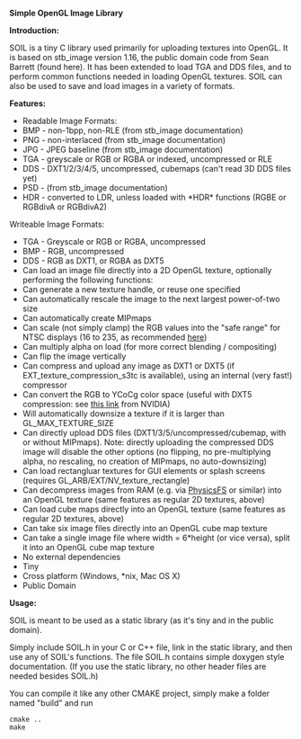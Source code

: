 **Simple OpenGL Image Library**


**Introduction:**  

SOIL is a tiny C library used primarily for uploading textures into OpenGL. It is based on stb_image version 1.16, the public domain code from Sean Barrett (found here). It has been extended to load TGA and DDS files, and to perform common functions needed in loading OpenGL textures. SOIL can also be used to save and load images in a variety of formats.

**Features:** 

  *   Readable Image Formats: 
  *   BMP - non-1bpp, non-RLE (from stb_image documentation) 
  *   PNG - non-interlaced (from stb_image documentation) 
  *   JPG - JPEG baseline (from stb_image documentation) 
  *   TGA - greyscale or RGB or RGBA or indexed, uncompressed or RLE 
  *   DDS - DXT1/2/3/4/5, uncompressed, cubemaps (can't read 3D DDS files yet) 
  *   PSD - (from stb_image documentation) 
  *   HDR - converted to LDR, unless loaded with \*HDR\* functions (RGBE or RGBdivA or RGBdivA2) 

Writeable Image Formats: 
  *   TGA - Greyscale or RGB or RGBA, uncompressed 
  *   BMP - RGB, uncompressed 
  *   DDS - RGB as DXT1, or RGBA as DXT5
  *   Can load an image file directly into a 2D OpenGL texture, optionally performing the following functions: 
  *   Can generate a new texture handle, or reuse one specified 
  *   Can automatically rescale the image to the next largest power-of-two size 
  *   Can automatically create MIPmaps 
  *   Can scale (not simply clamp) the RGB values into the "safe range" for NTSC displays (16 to 235, as recommended [here][1]) 
  *   Can multiply alpha on load (for more correct blending / compositing) 
  *   Can flip the image vertically 
  *   Can compress and upload any image as DXT1 or DXT5 (if EXT\_texture\_compression_s3tc is available), using an internal (very fast!) compressor 
  *   Can convert the RGB to YCoCg color space (useful with DXT5 compression: see [this link][2] from NVIDIA) 
  *   Will automatically downsize a texture if it is larger than GL\_MAX\_TEXTURE_SIZE 
  *   Can directly upload DDS files (DXT1/3/5/uncompressed/cubemap, with or without MIPmaps). Note: directly uploading the compressed DDS image will disable the other options (no flipping, no pre-multiplying alpha, no rescaling, no creation of MIPmaps, no auto-downsizing) 
  *   Can load rectangluar textures for GUI elements or splash screens (requires GL\_ARB/EXT/NV\_texture_rectangle) 
  *   Can decompress images from RAM (e.g. via [PhysicsFS][3] or similar) into an OpenGL texture (same features as regular 2D textures, above) 
  *   Can load cube maps directly into an OpenGL texture (same features as regular 2D textures, above) 
  *   Can take six image files directly into an OpenGL cube map texture 
  *   Can take a single image file where width = 6*height (or vice versa), split it into an OpenGL cube map texture 
  *   No external dependencies 
  *   Tiny 
  *   Cross platform (Windows, *nix, Mac OS X) 
  *   Public Domain 

**Usage:**  

SOIL is meant to be used as a static library (as it's tiny and in the public domain). 

Simply include SOIL.h in your C or C++ file, link in the static library, and then use any of SOIL's functions. The file SOIL.h contains simple doxygen style documentation. (If you use the static library, no other header files are needed besides SOIL.h)

You can compile it like any other CMAKE project, simply make a folder named "build" and run
```
cmake ..
make

```

  [1]: http://msdn2.microsoft.com/en-us/library/bb174608.aspx#NTSC_Suggestions
  [2]: http://developer.nvidia.com/object/real-time-ycocg-dxt-compression.html
  [3]: http://icculus.org/physfs/
